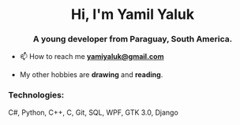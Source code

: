 <h1 align="center">Hi, I'm Yamil Yaluk</h1>
<h3 align="center">A young developer from Paraguay, South America.</h3>

- 📫 How to reach me **yamiyaluk@gmail.com**

- My other hobbies are **drawing** and **reading**.


<h3 align="left">Technologies:</h3>
<p align="left"> C#, Python, C++, C, Git, SQL, WPF, GTK 3.0, Django</p>

